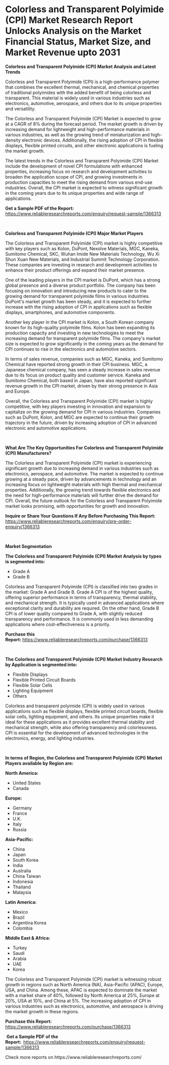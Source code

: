 <p><h1>Colorless and Transparent Polyimide (CPI) Market Research Report Unlocks Analysis on the Market Financial Status, Market Size, and Market Revenue upto 2031</h1></p><p><strong>Colorless and Transparent Polyimide (CPI) Market Analysis and Latest Trends</strong></p>
<p><p>Colorless and Transparent Polyimide (CPI) is a high-performance polymer that combines the excellent thermal, mechanical, and chemical properties of traditional polyimides with the added benefit of being colorless and transparent. This material is widely used in various industries such as electronics, automotive, aerospace, and others due to its unique properties and versatility.</p><p>The Colorless and Transparent Polyimide (CPI) Market is expected to grow at a CAGR of 8% during the forecast period. The market growth is driven by increasing demand for lightweight and high-performance materials in various industries, as well as the growing trend of miniaturization and high-density electronic devices. Additionally, the rising adoption of CPI in flexible displays, flexible printed circuits, and other electronic applications is fueling the market growth.</p><p>The latest trends in the Colorless and Transparent Polyimide (CPI) Market include the development of novel CPI formulations with enhanced properties, increasing focus on research and development activities to broaden the application scope of CPI, and growing investments in production capacities to meet the rising demand from various end-use industries. Overall, the CPI market is expected to witness significant growth in the coming years due to its unique properties and wide range of applications.</p></p>
<p><strong>Get a Sample PDF of the Report:&nbsp;</strong> <a href="https://www.reliableresearchreports.com/enquiry/request-sample/1366313">https://www.reliableresearchreports.com/enquiry/request-sample/1366313</a></p>
<p>&nbsp;</p>
<p><strong>Colorless and Transparent Polyimide (CPI) Major Market Players</strong></p>
<p><p>The Colorless and Transparent Polyimide (CPI) market is highly competitive with key players such as Kolon, DuPont, Nexolve Materials, MGC, Kaneka, Sumitomo Chemical, SKC, Wuhan Imide New Materials Technology, Wu Xi Shun Xuan New Materials, and Industrial Summit Technology Corporation. These companies are investing in research and development activities to enhance their product offerings and expand their market presence.</p><p>One of the leading players in the CPI market is DuPont, which has a strong global presence and a diverse product portfolio. The company has been focusing on innovation and introducing new products to cater to the growing demand for transparent polyimide films in various industries. DuPont's market growth has been steady, and it is expected to further increase with the rising adoption of CPI in applications such as flexible displays, smartphones, and automotive components.</p><p>Another key player in the CPI market is Kolon, a South Korean company known for its high-quality polyimide films. Kolon has been expanding its production capacity and investing in new technologies to meet the increasing demand for transparent polyimide films. The company's market size is expected to grow significantly in the coming years as the demand for CPI continues to rise in the electronics and automotive sectors.</p><p>In terms of sales revenue, companies such as MGC, Kaneka, and Sumitomo Chemical have reported strong growth in their CPI business. MGC, a Japanese chemical company, has seen a steady increase in sales revenue due to its focus on product quality and customer service. Kaneka and Sumitomo Chemical, both based in Japan, have also reported significant revenue growth in the CPI market, driven by their strong presence in Asia and Europe.</p><p>Overall, the Colorless and Transparent Polyimide (CPI) market is highly competitive, with key players investing in innovation and expansion to capitalize on the growing demand for CPI in various industries. Companies such as DuPont, Kolon, and MGC are expected to continue their growth trajectory in the future, driven by increasing adoption of CPI in advanced electronic and automotive applications.</p></p>
<p>&nbsp;</p>
<p><strong>What Are The Key Opportunities For Colorless and Transparent Polyimide (CPI) Manufacturers?</strong></p>
<p><p>The Colorless and Transparent Polyimide (CPI) market is experiencing significant growth due to increasing demand in various industries such as electronics, aerospace, and automotive. The market is expected to continue growing at a steady pace, driven by advancements in technology and an increasing focus on lightweight materials with high thermal and mechanical properties. Additionally, the growing trend towards flexible electronics and the need for high-performance materials will further drive the demand for CPI. Overall, the future outlook for the Colorless and Transparent Polyimide market looks promising, with opportunities for growth and innovation.</p></p>
<p><strong>Inquire or Share Your Questions If Any Before Purchasing This Report:</strong> <a href="https://www.reliableresearchreports.com/enquiry/pre-order-enquiry/1366313">https://www.reliableresearchreports.com/enquiry/pre-order-enquiry/1366313</a></p>
<p>&nbsp;</p>
<p><strong>Market Segmentation</strong></p>
<p><strong>The Colorless and Transparent Polyimide (CPI) Market Analysis by types is segmented into:</strong></p>
<p><ul><li>Grade A</li><li>Grade B</li></ul></p>
<p><p>Colorless and Transparent Polyimide (CPI) is classified into two grades in the market: Grade A and Grade B. Grade A CPI is of the highest quality, offering superior performance in terms of transparency, thermal stability, and mechanical strength. It is typically used in advanced applications where exceptional clarity and durability are required. On the other hand, Grade B CPI is of lower quality compared to Grade A, with slightly reduced transparency and performance. It is commonly used in less demanding applications where cost-effectiveness is a priority.</p></p>
<p><strong>Purchase this Report:&nbsp;</strong><a href="https://www.reliableresearchreports.com/purchase/1366313">https://www.reliableresearchreports.com/purchase/1366313</a></p>
<p>&nbsp;</p>
<p><strong>The Colorless and Transparent Polyimide (CPI) Market Industry Research by Application is segmented into:</strong></p>
<p><ul><li>Flexible Displays</li><li>Flexible Printed Circuit Boards</li><li>Flexible Solar Cells</li><li>Lighting Equipment</li><li>Others</li></ul></p>
<p><p>Colorless and transparent polyimide (CPI) is widely used in various applications such as flexible displays, flexible printed circuit boards, flexible solar cells, lighting equipment, and others. Its unique properties make it ideal for these applications as it provides excellent thermal stability and mechanical strength, while also offering transparency and colorlessness. CPI is essential for the development of advanced technologies in the electronics, energy, and lighting industries.</p></p>
<p>&nbsp;</p>
<p><strong>In terms of Region, the Colorless and Transparent Polyimide (CPI) Market Players available by Region are:</strong></p>
<p>
    <p> <strong> North America: </strong>
        <ul>
            <li>United States</li>
            <li>Canada</li>
        </ul>
        </p> 
    <p> <strong> Europe: </strong>
        <ul>
            <li>Germany</li>
            <li>France</li>
            <li>U.K.</li>
            <li>Italy</li>
            <li>Russia</li>
        </ul>
        </p> 
    <p> <strong> Asia-Pacific: </strong>
        <ul>
            <li>China</li>
            <li>Japan</li>
            <li>South Korea</li>
            <li>India</li>
            <li>Australia</li>
            <li>China Taiwan</li>
            <li>Indonesia</li>
            <li>Thailand</li>
            <li>Malaysia</li>
        </ul>
        </p> 
    <p> <strong> Latin America: </strong>
        <ul>
            <li>Mexico</li>
            <li>Brazil</li>
            <li>Argentina Korea</li>
            <li>Colombia</li>
        </ul>
        </p> 
    <p> <strong> Middle East & Africa: </strong>
        <ul>
            <li>Turkey</li>
            <li>Saudi</li>
            <li>Arabia</li>
            <li>UAE</li>
            <li>Korea</li>
        </ul>
    </p>
    </p>
<p><p>The Colorless and Transparent Polyimide (CPI) market is witnessing robust growth in regions such as North America (NA), Asia-Pacific (APAC), Europe, USA, and China. Among these, APAC is expected to dominate the market with a market share of 40%, followed by North America at 25%, Europe at 20%, USA at 10%, and China at 5%. The increasing adoption of CPI in various industries such as electronics, automotive, and aerospace is driving the market growth in these regions.</p></p>
<p><strong>Purchase this Report: </strong><a href="https://www.reliableresearchreports.com/purchase/1366313">https://www.reliableresearchreports.com/purchase/1366313</a></p>
<p>&nbsp;<strong>Get a Sample PDF of the Report:&nbsp;&nbsp;</strong><a href="https://www.reliableresearchreports.com/enquiry/request-sample/1366313">https://www.reliableresearchreports.com/enquiry/request-sample/1366313</a></p>
<p><strong></strong></p>
<p>Check more reports on https://www.reliableresearchreports.com/</p>